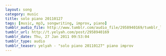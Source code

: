 ```yaml
---
layout: song
category: music
title: solo piano 20110127
tags: [music, mp3, songwriting, improv, piano]
tumblr_audio_file: http://www.tumblr.com/audio_file/2958940169/tumblr_lfousgg6Zx1qzo4ep
tumblr_url: http://t.yelyah.com/post/2958940169
tumblr_date: Thu, 27 Jan 2011 09:53:04
tumblr_type: audio
tumblr_teaser: yelyah - "solo piano 20110127" piano improv
---
```

